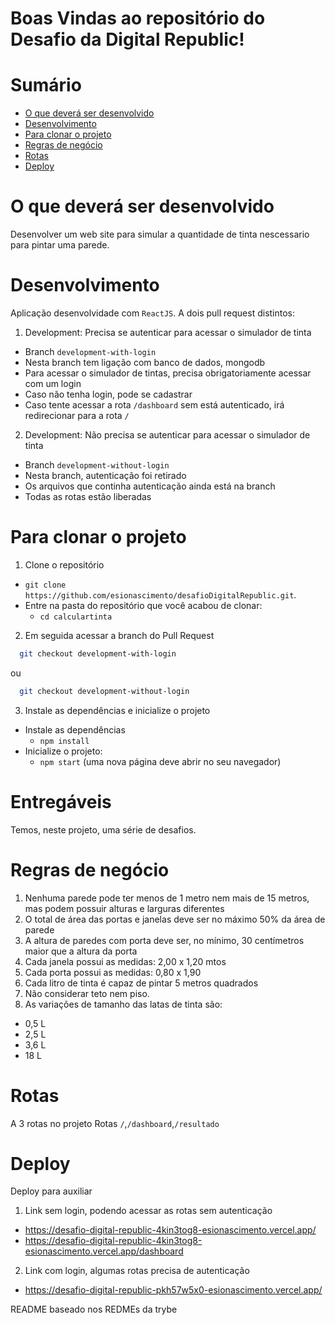 # Boas Vindas ao repositório do Desafio da Digital Republic!

# Sumário
- [O que deverá ser desenvolvido](#o-que-deverá-ser-desenvolvido)
- [Desenvolvimento](#desenvolvimento)
- [Para clonar o projeto](#para-clonar-o-projeto)
- [Regras de negócio](#regras-de-negócio)
- [Rotas](#rotas)
- [Deploy](#deploy)


# O que deverá ser desenvolvido

Desenvolver um web site para simular a quantidade de tinta nescessario para pintar uma parede.

# Desenvolvimento

Aplicação desenvolvidade com `ReactJS`.
A dois pull request distintos:
1. Development: Precisa se autenticar para acessar o simulador de tinta
  * Branch `development-with-login`
  * Nesta branch tem ligação com banco de dados, mongodb
  * Para acessar o simulador de tintas, precisa obrigatoriamente acessar com um login
  * Caso não tenha login, pode se cadastrar
  * Caso tente acessar a rota `/dashboard` sem está autenticado, irá redirecionar para a rota `/`
2. Development: Não precisa se autenticar para acessar o simulador de tinta
  * Branch `development-without-login`
  * Nesta branch, autenticação foi retirado
  * Os arquivos que continha autenticação ainda está na branch
  * Todas as rotas estão liberadas

# Para clonar o projeto

1. Clone o repositório
  * `git clone https://github.com/esionascimento/desafioDigitalRepublic.git`.
  * Entre na pasta do repositório que você acabou de clonar:
    * `cd calculartinta`
2. Em seguida acessar a branch do Pull Request
  ```sh
    git checkout development-with-login
  ```
  ou
  ```sh
    git checkout development-without-login
  ```
3. Instale as dependências e inicialize o projeto
 * Instale as dependências
    * `npm install`
 * Inicialize o projeto:
    * `npm start` (uma nova página deve abrir no seu navegador)

# Entregáveis

Temos, neste projeto, uma série de desafios.

# Regras de negócio

1. Nenhuma parede pode ter menos de 1 metro nem mais de 15 metros, mas podem possuir alturas e larguras diferentes
2. O total de área das portas e janelas deve ser no máximo 50% da área de parede
3. A altura de paredes com porta deve ser, no mínimo, 30 centímetros maior que a altura da porta
4. Cada janela possui as medidas: 2,00 x 1,20 mtos
5. Cada porta possui as medidas: 0,80 x 1,90
6. Cada litro de tinta é capaz de pintar 5 metros quadrados
7. Não considerar teto nem piso.
8. As variações de tamanho das latas de tinta são:
  * 0,5 L
  * 2,5 L
  * 3,6 L
  * 18 L

# Rotas
A 3 rotas no projeto
Rotas `/`,`/dashboard`,`/resultado`

# Deploy
Deploy para auxiliar
1. Link sem login, podendo acessar as rotas sem autenticação
  * https://desafio-digital-republic-4kin3tog8-esionascimento.vercel.app/
  * https://desafio-digital-republic-4kin3tog8-esionascimento.vercel.app/dashboard
2. Link com login, algumas rotas precisa de autenticação
  * https://desafio-digital-republic-pkh57w5x0-esionascimento.vercel.app/

README baseado nos REDMEs da trybe

